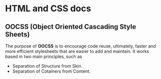 # HTML and CSS docs

## OOCSS (Object Oriented Cascading Style Sheets)
The purpose of **OOCSS** is to encourage code reuse, ultimately, faster and more efficient stylesheets that are easier to add and maintain. It works based in two main principles, such as

- Separation of Structure from Skin.
- Separation of Cotainers from Content.


<!--stackedit_data:
eyJwcm9wZXJ0aWVzIjoiZXh0ZW5zaW9uczpcbiAgcHJlc2V0Oi
BnZm1cbiIsImhpc3RvcnkiOls3NzM3NzYwMjksLTIwNzM2NjUz
MjMsLTQ0MTEzODQ1MCwxNjQ2NTg1MDI0LC0xNzI4ODE5MTkzLC
0xODcxNTkyMTQ0XX0=
-->